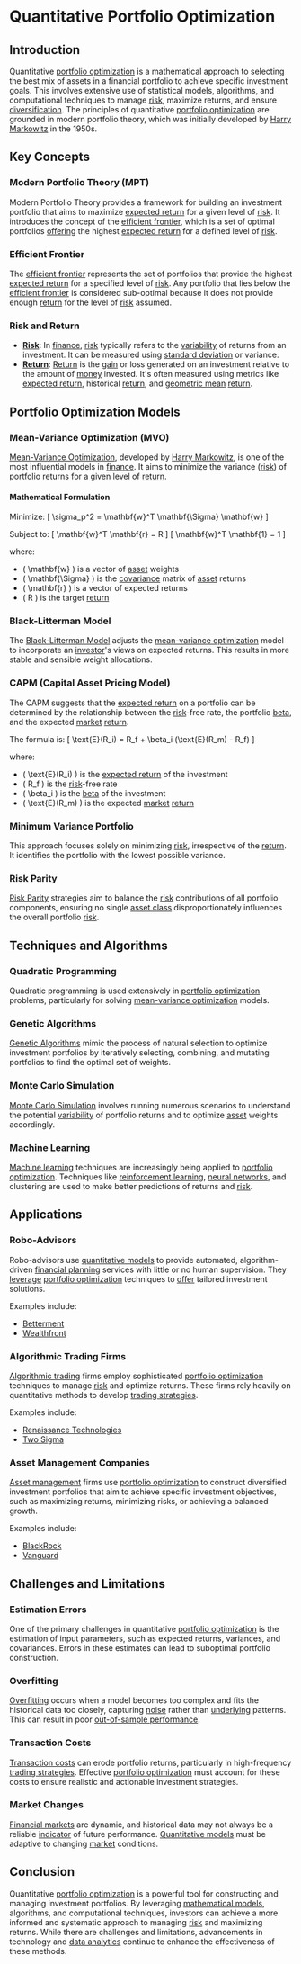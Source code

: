 # Quantitative Portfolio Optimization

## Introduction
Quantitative [portfolio optimization](../p/portfolio_optimization.md) is a mathematical approach to selecting the best mix of assets in a financial portfolio to achieve specific investment goals. This involves extensive use of statistical models, algorithms, and computational techniques to manage [risk](../r/risk.md), maximize returns, and ensure [diversification](../d/diversification.md). The principles of quantitative [portfolio optimization](../p/portfolio_optimization.md) are grounded in modern portfolio theory, which was initially developed by [Harry Markowitz](../h/harry_markowitz.md) in the 1950s.

## Key Concepts

### Modern Portfolio Theory (MPT)
Modern Portfolio Theory provides a framework for building an investment portfolio that aims to maximize [expected return](../e/expected_return.md) for a given level of [risk](../r/risk.md). It introduces the concept of the [efficient frontier](../e/efficient_frontier.md), which is a set of optimal portfolios [offering](../o/offering.md) the highest [expected return](../e/expected_return.md) for a defined level of [risk](../r/risk.md). 

### Efficient Frontier
The [efficient frontier](../e/efficient_frontier.md) represents the set of portfolios that provide the highest [expected return](../e/expected_return.md) for a specified level of [risk](../r/risk.md). Any portfolio that lies below the [efficient frontier](../e/efficient_frontier.md) is considered sub-optimal because it does not provide enough [return](../r/return.md) for the level of [risk](../r/risk.md) assumed.

### Risk and Return
- **[Risk](../r/risk.md)**: In [finance](../f/finance.md), [risk](../r/risk.md) typically refers to the [variability](../v/variability.md) of returns from an investment. It can be measured using [standard deviation](../s/standard_deviation.md) or variance.
- **[Return](../r/return.md)**: [Return](../r/return.md) is the [gain](../g/gain.md) or loss generated on an investment relative to the amount of [money](../m/money.md) invested. It's often measured using metrics like [expected return](../e/expected_return.md), historical [return](../r/return.md), and [geometric mean](../g/geometric_mean_in_trading.md) [return](../r/return.md).

## Portfolio Optimization Models

### Mean-Variance Optimization (MVO)
[Mean-Variance Optimization](../m/mean-variance_optimization.md), developed by [Harry Markowitz](../h/harry_markowitz.md), is one of the most influential models in [finance](../f/finance.md). It aims to minimize the variance ([risk](../r/risk.md)) of portfolio returns for a given level of [return](../r/return.md).

#### Mathematical Formulation
Minimize:
\[ \sigma_p^2 = \mathbf{w}^T \mathbf{\Sigma} \mathbf{w} \]

Subject to:
\[ \mathbf{w}^T \mathbf{r} = R \]
\[ \mathbf{w}^T \mathbf{1} = 1 \]

where:
- \( \mathbf{w} \) is a vector of [asset](../a/asset.md) weights
- \( \mathbf{\Sigma} \) is the [covariance](../c/covariance.md) matrix of [asset](../a/asset.md) returns
- \( \mathbf{r} \) is a vector of expected returns
- \( R \) is the target [return](../r/return.md)

### Black-Litterman Model
The [Black-Litterman Model](../b/black-litterman_model.md) adjusts the [mean-variance optimization](../m/mean-variance_optimization.md) model to incorporate an [investor](../i/investor.md)'s views on expected returns. This results in more stable and sensible weight allocations.

### CAPM (Capital Asset Pricing Model)
The CAPM suggests that the [expected return](../e/expected_return.md) on a portfolio can be determined by the relationship between the [risk](../r/risk.md)-free rate, the portfolio [beta](../b/beta.md), and the expected [market](../m/market.md) [return](../r/return.md).

The formula is:
\[ \text{E}(R_i) = R_f + \beta_i (\text{E}(R_m) - R_f) \]

where:
- \( \text{E}(R_i) \) is the [expected return](../e/expected_return.md) of the investment
- \( R_f \) is the [risk](../r/risk.md)-free rate
- \( \beta_i \) is the [beta](../b/beta.md) of the investment
- \( \text{E}(R_m) \) is the expected [market](../m/market.md) [return](../r/return.md)

### Minimum Variance Portfolio
This approach focuses solely on minimizing [risk](../r/risk.md), irrespective of the [return](../r/return.md). It identifies the portfolio with the lowest possible variance.

### Risk Parity
[Risk Parity](../r/risk_parity.md) strategies aim to balance the [risk](../r/risk.md) contributions of all portfolio components, ensuring no single [asset class](../a/asset_class.md) disproportionately influences the overall portfolio [risk](../r/risk.md).

## Techniques and Algorithms

### Quadratic Programming
Quadratic programming is used extensively in [portfolio optimization](../p/portfolio_optimization.md) problems, particularly for solving [mean-variance optimization](../m/mean-variance_optimization.md) models.

### Genetic Algorithms
[Genetic Algorithms](../g/genetic_algorithms_in_trading.md) mimic the process of natural selection to optimize investment portfolios by iteratively selecting, combining, and mutating portfolios to find the optimal set of weights.

### Monte Carlo Simulation
[Monte Carlo Simulation](../m/monte_carlo_simulation.md) involves running numerous scenarios to understand the potential [variability](../v/variability.md) of portfolio returns and to optimize [asset](../a/asset.md) weights accordingly.

### Machine Learning
[Machine learning](../m/machine_learning.md) techniques are increasingly being applied to [portfolio optimization](../p/portfolio_optimization.md). Techniques like [reinforcement learning](../r/reinforcement_learning.md), [neural networks](../n/neural_networks_in_trading.md), and clustering are used to make better predictions of returns and [risk](../r/risk.md).

## Applications

### Robo-Advisors
Robo-advisors use [quantitative models](../q/quantitative_models.md) to provide automated, algorithm-driven [financial planning](../f/financial_planning.md) services with little or no human supervision. They [leverage](../l/leverage.md) [portfolio optimization](../p/portfolio_optimization.md) techniques to [offer](../o/offer.md) tailored investment solutions.

Examples include:
- [Betterment](https://www.betterment.com/)
- [Wealthfront](https://www.wealthfront.com/)

### Algorithmic Trading Firms
[Algorithmic trading](../a/algorithmic_trading.md) firms employ sophisticated [portfolio optimization](../p/portfolio_optimization.md) techniques to manage [risk](../r/risk.md) and optimize returns. These firms rely heavily on quantitative methods to develop [trading strategies](../t/trading_strategies.md).

Examples include:
- [Renaissance Technologies](https://www.rentec.com)
- [Two Sigma](https://www.twosigma.com)

### Asset Management Companies
[Asset management](../a/asset_management.md) firms use [portfolio optimization](../p/portfolio_optimization.md) to construct diversified investment portfolios that aim to achieve specific investment objectives, such as maximizing returns, minimizing risks, or achieving a balanced growth.

Examples include:
- [BlackRock](https://www.blackrock.com/)
- [Vanguard](https://investor.vanguard.com)

## Challenges and Limitations

### Estimation Errors
One of the primary challenges in quantitative [portfolio optimization](../p/portfolio_optimization.md) is the estimation of input parameters, such as expected returns, variances, and covariances. Errors in these estimates can lead to suboptimal portfolio construction.

### Overfitting
[Overfitting](../o/overfitting.md) occurs when a model becomes too complex and fits the historical data too closely, capturing [noise](../n/noise.md) rather than [underlying](../u/underlying.md) patterns. This can result in poor [out-of-sample performance](../o/out-of-sample_performance.md).

### Transaction Costs
[Transaction costs](../t/transaction_costs.md) can erode portfolio returns, particularly in high-frequency [trading strategies](../t/trading_strategies.md). Effective [portfolio optimization](../p/portfolio_optimization.md) must account for these costs to ensure realistic and actionable investment strategies.

### Market Changes
[Financial markets](../f/financial_market.md) are dynamic, and historical data may not always be a reliable [indicator](../i/indicator.md) of future performance. [Quantitative models](../q/quantitative_models.md) must be adaptive to changing [market](../m/market.md) conditions.

## Conclusion
Quantitative [portfolio optimization](../p/portfolio_optimization.md) is a powerful tool for constructing and managing investment portfolios. By leveraging [mathematical models](../m/mathematical_models_in_trading.md), algorithms, and computational techniques, investors can achieve a more informed and systematic approach to managing [risk](../r/risk.md) and maximizing returns. While there are challenges and limitations, advancements in technology and [data analytics](../d/data_analytics.md) continue to enhance the effectiveness of these methods.